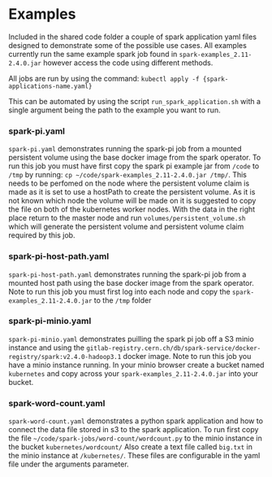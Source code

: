 # Examples

Included in the shared code folder a couple of spark application yaml files designed to demonstrate some of the possible use cases.
All examples currently run the same example spark job found in `spark-examples_2.11-2.4.0.jar` however access the code using different methods.

All jobs are run by using the command: `kubectl apply -f {spark-applications-name.yaml}`

This can be automated by using the script `run_spark_application.sh` with a single argument being the path to the example you want to run.

### spark-pi.yaml
`spark-pi.yaml` demonstrates running the spark-pi job from a mounted persistent volume using the base docker image from the spark operator. 
To run this job you must have first copy the spark pi example jar from `/code` to `/tmp` by running: `cp ~/code/spark-examples_2.11-2.4.0.jar /tmp/`. This needs to be perfomed on the node where the persistent volume claim is made as it is set to use a hostPath to create the persistent volume. As it is not known which node the volume will be made on it is suggested to copy the file on both of the kubernetes worker nodes. With the data in the right place return to the master node and run `volumes/persistent_volume.sh` which will generate the persistent volume and persistent volume claim required by this job.

### spark-pi-host-path.yaml
`spark-pi-host-path.yaml` demonstrates running the spark-pi job from a mounted host path using the base docker image from the spark operator.
Note to run this job you must first log into each node and copy the `spark-examples_2.11-2.4.0.jar` to the `/tmp` folder

### spark-pi-minio.yaml
`spark-pi-minio.yaml` demonstrates puilling the spark pi job off a S3 minio instance and using the `gitlab-registry.cern.ch/db/spark-service/docker-registry/spark:v2.4.0-hadoop3.1` docker image. Note to run this job you have a minio instance running. In your minio browser create a bucket named `kubernetes` and copy across your `spark-examples_2.11-2.4.0.jar` into your bucket.


### spark-word-count.yaml
`spark-word-count.yaml` demonstrates a python spark application and how to connect the data file stored in s3 to the spark application. To run first copy the file `~/code/spark-jobs/word-count/wordcount.py` to the minio instance in the bucket `kubernetes/wordcount/` Also create a text file called `big.txt` in the minio instance at `/kubernetes/`. These files are configurable in the yaml file under the arguments parameter.

